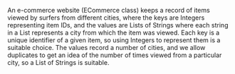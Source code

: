 An e-commerce website (ECommerce class) keeps a record of items viewed by surfers from different cities, where the keys are Integers representing item IDs, and the values are Lists of Strings where each string in a List represents a city from which the item was viewed. Each key is a unique identifier of a given item, so using Integers to represent them is a suitable choice. The values record a number of cities, and we allow duplicates to get an idea of the number of times viewed from a particular city, so a List of Strings is suitable.
